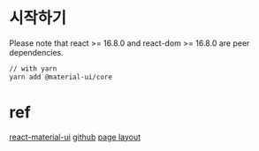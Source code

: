 
# 시작하기
Please note that react >= 16.8.0 and react-dom >= 16.8.0 are peer dependencies.
```sh
// with yarn
yarn add @material-ui/core
```





# ref
[react-material-ui](https://qvil.github.io/react.js/react-material-ui/)
[github](https://github.com/mui-org/material-ui)
[page layout](https://material-ui.com/getting-started/page-layout-examples/)